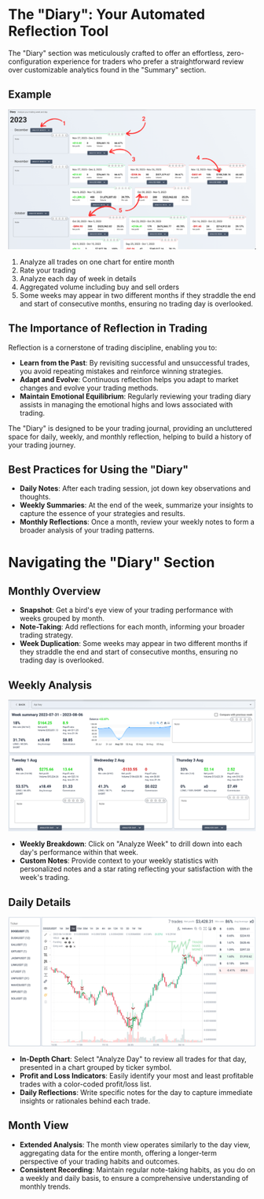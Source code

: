 # The "Diary": Your Automated Reflection Tool

The "Diary" section was meticulously crafted to offer an effortless,
zero-configuration experience for traders who prefer a straightforward review
over customizable analytics found in the "Summary" section.

## Example

<picture> <source srcset="_media/diary/diary-dark.png"
    media="(prefers-color-scheme: dark)"> <img src="_media/diary/diary.png">
</picture>

1. Analyze all trades on one chart for entire month
2. Rate your trading
3. Analyze each day of week in details
4. Aggregated volume including buy and sell orders
5. Some weeks may appear in two different months if they straddle the end and
   start of consecutive months, ensuring no trading day is overlooked.

## The Importance of Reflection in Trading

Reflection is a cornerstone of trading discipline, enabling you to:

- **Learn from the Past**: By revisiting successful and unsuccessful trades, you
  avoid repeating mistakes and reinforce winning strategies.
- **Adapt and Evolve**: Continuous reflection helps you adapt to market changes
  and evolve your trading methods.
- **Maintain Emotional Equilibrium**: Regularly reviewing your trading diary
  assists in managing the emotional highs and lows associated with trading.

The "Diary" is designed to be your trading journal, providing an uncluttered
space for daily, weekly, and monthly reflection, helping to build a history of
your trading journey.

## Best Practices for Using the "Diary"

- **Daily Notes**: After each trading session, jot down key observations and
  thoughts.
- **Weekly Summaries**: At the end of the week, summarize your insights to
  capture the essence of your strategies and results.
- **Monthly Reflections**: Once a month, review your weekly notes to form a
  broader analysis of your trading patterns.

# Navigating the "Diary" Section

## Monthly Overview

- **Snapshot**: Get a bird's eye view of your trading performance with weeks
  grouped by month.
- **Note-Taking**: Add reflections for each month, informing your broader
  trading strategy.
- **Week Duplication**: Some weeks may appear in two different months if they
  straddle the end and start of consecutive months, ensuring no trading day is
  overlooked.

## Weekly Analysis

<picture> <source srcset="_media/diary/diary-week-dark.png"
    media="(prefers-color-scheme: dark)"> <img src="_media/diary/diary-week.png">
</picture>

- **Weekly Breakdown**: Click on "Analyze Week" to drill down into each day's
  performance within that week.
- **Custom Notes**: Provide context to your weekly statistics with personalized
  notes and a star rating reflecting your satisfaction with the week's trading.

## Daily Details

<picture> <source srcset="_media/diary/diary-day-dark.png"
    media="(prefers-color-scheme: dark)"> <img src="_media/diary/diary-day.png">
</picture>

- **In-Depth Chart**: Select "Analyze Day" to review all trades for that day,
  presented in a chart grouped by ticker symbol.
- **Profit and Loss Indicators**: Easily identify your most and least profitable
  trades with a color-coded profit/loss list.
- **Daily Reflections**: Write specific notes for the day to capture immediate
  insights or rationales behind each trade.

## Month View

- **Extended Analysis**: The month view operates similarly to the day view,
  aggregating data for the entire month, offering a longer-term perspective of
  your trading habits and outcomes.
- **Consistent Recording**: Maintain regular note-taking habits, as you do on a
  weekly and daily basis, to ensure a comprehensive understanding of monthly
  trends.
